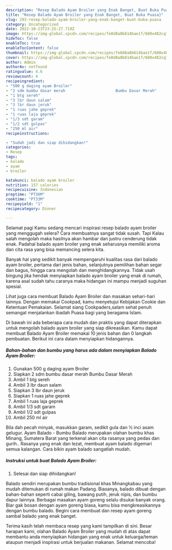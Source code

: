 ```yaml
---
description: "Resep Balado Ayam Broiler yang Enak Banget, Buat Buka Puasa}"
title: "Resep Balado Ayam Broiler yang Enak Banget, Buat Buka Puasa}"
slug: 293-resep-balado-ayam-broiler-yang-enak-banget-buat-buka-puasa
category: Uncategorized
date: 2022-10-23T23:25:27.719Z
image: https://img-global.cpcdn.com/recipes/fe0d8a0b614bae1f/680x482cq70/balado-ayam-broiler-foto-resep-utama.jpg
hideToc: false
enableToc: true
enableTocContent: false
thumbnail: https://img-global.cpcdn.com/recipes/fe0d8a0b614bae1f/680x482cq70/balado-ayam-broiler-foto-resep-utama.jpg
cover: https://img-global.cpcdn.com/recipes/fe0d8a0b614bae1f/680x482cq70/balado-ayam-broiler-foto-resep-utama.jpg
author: Admin
authorAv: notfound
ratingvalue: 4.6
reviewcount: 4
recipeingredient:
- "500 g daging ayam Broiler"
- "2 sdm bumbu dasar merah                      Bumbu Dasar Merah"
- "1 btg sereh"
- "3 lbr daun salam"
- "3 lbr daun jeruk"
- "1 ruas jahe geprek"
- "1 ruas laja geprek"
- "1/3 sdt garam"
- "1/2 sdt gulpas"
- "250 ml air"
recipeinstructions:

- "Sudah jadi dan siap dihidangkan!"
categories:
- Resep
tags:
- balado
- ayam
- broiler

katakunci: balado ayam broiler 
nutrition: 157 calories
recipecuisine: Indonesian
preptime: "PT36M"
cooktime: "PT33M"
recipeyield: "1"
recipecategory: Dinner

---
```



Selamat pagi Kamu sedang mencari inspirasi resep balado ayam broiler yang menggugah selera? Cara membuatnya sangat tidak susah. Tapi Kalau salah mengolah maka hasilnya akan hambar dan justru cenderung tidak enak. Padahal balado ayam broiler yang enak seharusnya memiliki aroma dan cita rasa yang bisa memancing selera kita.


Banyak hal yang sedikit banyak mempengaruhi kualitas rasa dari balado ayam broiler, pertama dari jenis bahan, selanjutnya pemilihan bahan segar dan bagus, hingga cara mengolah dan menghidangkannya. Tidak usah bingung jika hendak menyiapkan balado ayam broiler yang enak di rumah, karena asal sudah tahu caranya maka hidangan ini mampu menjadi suguhan spesial.

Lihat juga cara membuat Balado Ayam Broiler dan masakan sehari-hari lainnya. Dengan memakai Cookpad, kamu menyetujui Kebijakan Cookie dan Ketentuan Pemakaian. Selamat siang Cookpaders,salam sehat penuh semangat menjalankan ibadah Puasa bagi yang beragama Islam.


Di bawah ini ada beberapa cara mudah dan praktis yang dapat diterapkan untuk mengolah balado ayam broiler yang siap dikreasikan. Kamu dapat membuat Balado Ayam Broiler memakai 10 jenis bahan dan 0 langkah pembuatan. Berikut ini cara dalam menyiapkan hidangannya.

<!--inarticleads1-->

##### Bahan-bahan dan bumbu yang harus ada dalam menyiapkan Balado Ayam Broiler:

1. Gunakan 500 g daging ayam Broiler
1. Siapkan 2 sdm bumbu dasar merah                      Bumbu Dasar Merah
1. Ambil 1 btg sereh
1. Ambil 3 lbr daun salam
1. Siapkan 3 lbr daun jeruk
1. Siapkan 1 ruas jahe geprek
1. Ambil 1 ruas laja geprek
1. Ambil 1/3 sdt garam
1. Ambil 1/2 sdt gulpas
1. Ambil 250 ml air


Bila dah pecah minyak, masukkan garam, sedikit gula dan ½ inci asam gelugur. Ayam Balado - Bumbu Balado merupakan olahan bumbu khas Minang, Sumatera Barat yang terkenal akan cita rasanya yang pedas dan gurih.. Rasanya yang enak dan lezat, membuat ayam balado digemari semua kalangan. Cara bikin ayam balado sangatlah mudah. 

<!--inarticleads2-->

##### Instruksi untuk buat Balado Ayam Broiler:


1. Selesai dan siap dihidangkan!

Balado sendiri merupakan bumbu tradisional khas Minangkabau yang mudah ditemukan di rumah makan Padang. Biasanya, balado dibuat dengan bahan-bahan seperti cabai giling, bawang putih, jeruk nipis, dan bumbu dapur lainnya. Berbagai masakan ayam goreng selalu disukai banyak orang. Biar gak bosan dengan ayam goreng biasa, kamu bisa mengkreasikannya dengan bumbu balado. Begini cara membuat dan resep ayam goreng sambal balado yang enak banget. 

Terima kasih telah membaca resep yang kami tampilkan di sini. Besar harapan kami, olahan Balado Ayam Broiler yang mudah di atas dapat membantu anda menyiapkan hidangan yang enak untuk keluarga/teman ataupun menjadi inspirasi untuk berjualan makanan. Selamat mencoba!
